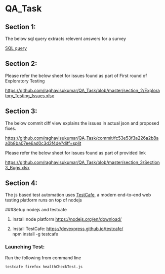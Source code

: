 # QA_Task

## Section 1:

The below sql query extracts relevent answers for a survey

[SQL query](https://github.com/raghavisukumar/QA_Task/blob/master/section_1/selectQuery.sql)

## Section 2:

Please refer the below sheet for issues found as part of First round of Exploratory Testing

https://github.com/raghavisukumar/QA_Task/blob/master/section_2/Exploratory_Testing_Issues.xlsx

## Section 3:

The below commit diff view explains the issues in actual json and proposed fixes.

https://github.com/raghavisukumar/QA_Task/commit/fc53e53f3a226a2b8aa0b8ba07ee6ad0c3d3f4de?diff=split

Please refer the below sheet for issues found as part of provided link

https://github.com/raghavisukumar/QA_Task/blob/master/section_3/Section3_Bugs.xlsx

## Section 4:

The js based test automation uses [TestCafe](https://devexpress.github.io/testcafe/), a modern end-to-end web testing platform runs on top of nodejs

###Setup nodejs and testcafe

1. Install node platform
    https://nodejs.org/en/download/
    
2. Install TestCafe: https://devexpress.github.io/testcafe/    
    npm install -g testcafe

### Launching Test:    
Run the following from command line

```sh
testcafe firefox healthCheckTest.js
```
